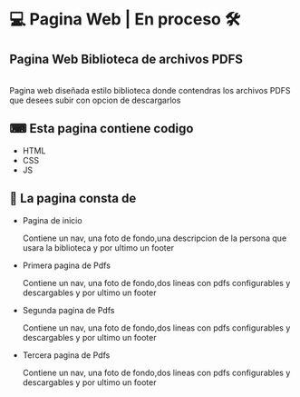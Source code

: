 <h1>💻 Pagina Web   |   En proceso 🛠 </h1>
  <h2>Pagina Web Biblioteca de archivos PDFS</h2>
  <br>
    Pagina web diseñada estilo biblioteca donde contendras los archivos PDFS que desees subir con opcion de descargarlos 
   
   <h2>⌨ Esta pagina contiene codigo</h2>
      <ul>
  <li>HTML</li>
  <li>CSS</li>
  <li>JS</li>
      </ul>
   <h2>📂 La pagina consta de</h2>
      <ul>
  <li>Pagina de inicio</li>
  <p>Contiene un nav, una foto de fondo,una descripcion de la persona que usara la biblioteca y por ultimo un footer</p>
  <li>Primera pagina de Pdfs</li>
  <p>Contiene un nav, una foto de fondo,dos lineas con pdfs configurables y descargables y por ultimo un footer</p>
  <li>Segunda pagina de Pdfs</li>
  <p>Contiene un nav, una foto de fondo,dos lineas con pdfs configurables y descargables y por ultimo un footer</p>
  <li>Tercera pagina de Pdfs</li>
  <p>Contiene un nav, una foto de fondo,dos lineas con pdfs configurables y descargables y por ultimo un footer</p>
      </ul>

